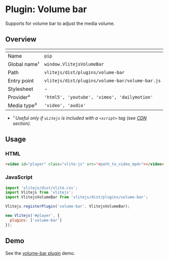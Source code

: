 # Plugin: Volume bar

Supports for volume bar to adjust the media volume.

## Overview

| <!-- -->          | <!-- -->                                        |
| ----------------- | ----------------------------------------------- |
| Name              | `pip`                                           |
| Global name&sup1; | `window.VlitejsVolumeBar`                       |
| Path              | `vlitejs/dist/plugins/volume-bar`               |
| Entry point       | `vlitejs/dist/plugins/volume-bar/volume-bar.js` |
| Stylesheet        | -                                               |
| Provider&sup2;    | `'html5', 'youtube', 'vimeo', 'dailymotion'`    |
| Media type&sup3;  | `'video', 'audio'`                              |

- _&sup1; Useful only if `vLitejs` is included with a `<script>` tag (see [CDN](../../../README.md#CDN) section)._

## Usage

### HTML

```html
<video id="player" class="vlite-js" src="<path_to_video_mp4>"></video>
```

### JavaScript

```js
import 'vlitejs/dist/vlite.css';
import Vlitejs from 'vlitejs';
import VlitejsVolumeBar from 'vlitejs/dist/plugins/volume-bar';

Vlitejs.registerPlugin('volume-bar', VlitejsVolumeBar);

new Vlitejs('#player', {
  plugins: ['volume-bar']
});
```

## Demo

See the [volume-bar plugin](TODO) demo.
